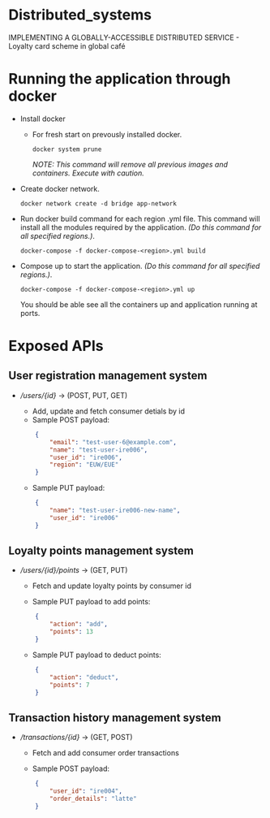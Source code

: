 # Distributed_systems
IMPLEMENTING A GLOBALLY-ACCESSIBLE DISTRIBUTED SERVICE - Loyalty card scheme in global café

# Running the application through docker
- Install docker
    - For fresh start on prevously installed docker.

        ```docker system prune```
        
        *NOTE: This command will remove all previous images and containers. Execute with caution.*
- Create docker network.

    ```docker network create -d bridge app-network```
- Run docker build command for each region .yml file. This command will install all the modules required by the application. *(Do this command for all specified regions.)*.

    ```docker-compose -f docker-compose-<region>.yml build```
- Compose up to start the application. *(Do this command for all specified regions.)*.

    ```docker-compose -f docker-compose-<region>.yml up```

    You should be able see all the containers up and application running at ports.

# Exposed APIs
## User registration management system
- */users/{id}* -> (POST, PUT, GET)

    - Add, update and fetch consumer detials by id
    - Sample POST payload:
    
    ```json
        {
            "email": "test-user-6@example.com",
            "name": "test-user-ire006",
            "user_id": "ire006",
            "region": "EUW/EUE"
        }  
    ```   
    - Sample PUT payload:

    ```json
        {
            "name": "test-user-ire006-new-name",
            "user_id": "ire006"
        }  
    ```  
## Loyalty points management system
- */users/{id}/points* -> (GET, PUT)
    - Fetch and update loyalty points by consumer id

    - Sample PUT payload to add points:

    ```json
        {
            "action": "add",
            "points": 13
        } 
    ```
    - Sample PUT payload to deduct points:

    ```json
        {
            "action": "deduct",
            "points": 7
        } 
    ```
## Transaction history management system
- */transactions/{id}* ->  (GET, POST)
    - Fetch and add consumer order transactions

    - Sample POST payload:

    ```json
        {
            "user_id": "ire004",
            "order_details": "latte"
        } 
    ```
